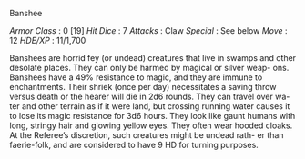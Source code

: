 Banshee

_Armor Class_ : 0 [19]
_Hit Dice_ : 7
_Attacks_ : Claw
_Special_ : See below
_Move_ : 12
_HDE/XP_ : 11/1,700

Banshees are horrid fey (or undead)
creatures that live in swamps and
other desolate places. They can only
be harmed by magical or silver weap-
ons. Banshees have a 49% resistance
to magic, and they are immune to
enchantments. Their shriek (once
per day) necessitates a saving throw
versus death or the hearer will die in
2d6 rounds. They can travel over wa-
ter and other terrain as if it were land,
but crossing running water causes it
to lose its magic resistance for 3d6
hours. They look like gaunt humans
with long, stringy hair and glowing
yellow eyes. They often wear hooded
cloaks. At the Referee’s discretion,
such creatures might be undead rath-
er than faerie-folk, and are considered
to have 9 HD for turning purposes.
